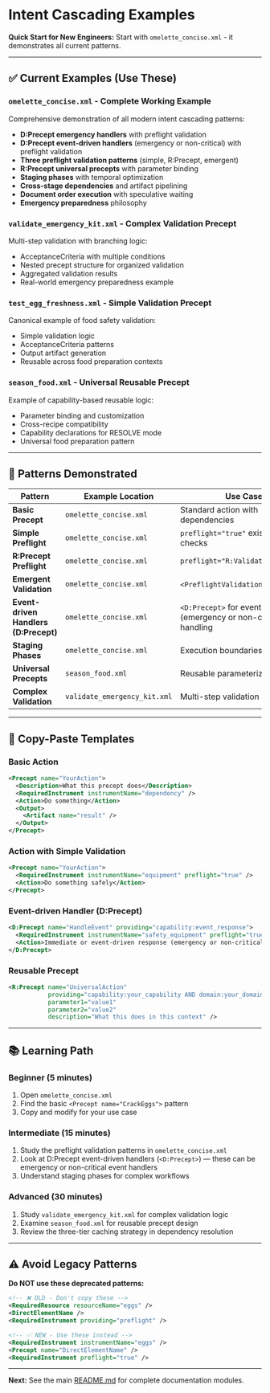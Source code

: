 # Intent Cascading Examples

**Quick Start for New Engineers:** Start with `omelette_concise.xml` - it demonstrates all current patterns.

---

## ✅ Current Examples (Use These)

### **`omelette_concise.xml`** - Complete Working Example
Comprehensive demonstration of all modern intent cascading patterns:
- **D:Precept emergency handlers** with preflight validation  
 - **D:Precept event-driven handlers** (emergency or non-critical) with preflight validation  
- **Three preflight validation patterns** (simple, R:Precept, emergent)
- **R:Precept universal precepts** with parameter binding
- **Staging phases** with temporal optimization
- **Cross-stage dependencies** and artifact pipelining
- **Document order execution** with speculative waiting
- **Emergency preparedness** philosophy

### **`validate_emergency_kit.xml`** - Complex Validation Precept
Multi-step validation with branching logic:
- AcceptanceCriteria with multiple conditions
- Nested precept structure for organized validation
- Aggregated validation results
- Real-world emergency preparedness example

### **`test_egg_freshness.xml`** - Simple Validation Precept
Canonical example of food safety validation:
- Simple validation logic
- AcceptanceCriteria patterns
- Output artifact generation
- Reusable across food preparation contexts

### **`season_food.xml`** - Universal Reusable Precept
Example of capability-based reusable logic:
- Parameter binding and customization
- Cross-recipe compatibility
- Capability declarations for RESOLVE mode
- Universal food preparation pattern

---

## 🎯 Patterns Demonstrated

| Pattern | Example Location | Use Case |
|---------|------------------|----------|
| **Basic Precept** | `omelette_concise.xml` | Standard action with dependencies |
| **Simple Preflight** | `omelette_concise.xml` | `preflight="true"` existence checks |
| **R:Precept Preflight** | `omelette_concise.xml` | `preflight="R:ValidateSomething"` |
| **Emergent Validation** | `omelette_concise.xml` | `<PreflightValidation>` blocks |
| **Event-driven Handlers (D:Precept)** | `omelette_concise.xml` | `<D:Precept>` for event-driven (emergency or non-critical) handling |
| **Staging Phases** | `omelette_concise.xml` | Execution boundaries |
| **Universal Precepts** | `season_food.xml` | Reusable parameterized logic |
| **Complex Validation** | `validate_emergency_kit.xml` | Multi-step validation workflows |

---

## 🚀 Copy-Paste Templates

### **Basic Action**
```xml
<Precept name="YourAction">
  <Description>What this precept does</Description>
  <RequiredInstrument instrumentName="dependency" />
  <Action>Do something</Action>
  <Output>
    <Artifact name="result" />
  </Output>
</Precept>
```

### **Action with Simple Validation**
```xml
<Precept name="YourAction">
  <RequiredInstrument instrumentName="equipment" preflight="true" />
  <Action>Do something safely</Action>
</Precept>
```

### **Event-driven Handler (D:Precept)**
```xml
<D:Precept name="HandleEvent" providing="capability:event_response">
  <RequiredInstrument instrumentName="safety_equipment" preflight="true" />
  <Action>Immediate or event-driven response (emergency or non-critical)</Action>
</D:Precept>
```

### **Reusable Precept**
```xml
<R:Precept name="UniversalAction" 
           providing="capability:your_capability AND domain:your_domain"
           parameter1="value1" 
           parameter2="value2"
           description="What this does in this context" />
```

---

## 📚 Learning Path

### **Beginner (5 minutes)**
1. Open `omelette_concise.xml`
2. Find the basic `<Precept name="CrackEggs">` pattern
3. Copy and modify for your use case

### **Intermediate (15 minutes)**
1. Study the preflight validation patterns in `omelette_concise.xml`
2. Look at D:Precept event-driven handlers (`<D:Precept>`) — these can be emergency or non-critical event handlers
3. Understand staging phases for complex workflows

### **Advanced (30 minutes)**
1. Study `validate_emergency_kit.xml` for complex validation logic
2. Examine `season_food.xml` for reusable precept design
3. Review the three-tier caching strategy in dependency resolution

---

## ⚠️ Avoid Legacy Patterns

**Do NOT use these deprecated patterns:**
```xml
<!-- ❌ OLD - Don't copy these -->
<RequiredResource resourceName="eggs" />
<DirectElementName />
<RequiredInstrument providing="preflight" />

<!-- ✅ NEW - Use these instead -->
<RequiredInstrument instrumentName="eggs" />
<Precept name="DirectElementName" />
<RequiredInstrument preflight="true" />
```

---

**Next:** See the main [README.md](../README.md) for complete documentation modules.
